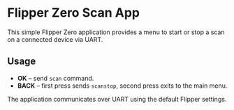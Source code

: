 # Flipper Zero Scan App

This simple Flipper Zero application provides a menu to start or stop a scan on a connected device via UART.

## Usage

* **OK** – send `scan` command.
* **BACK** – first press sends `scanstop`, second press exits to the main menu.

The application communicates over UART using the default Flipper settings.
